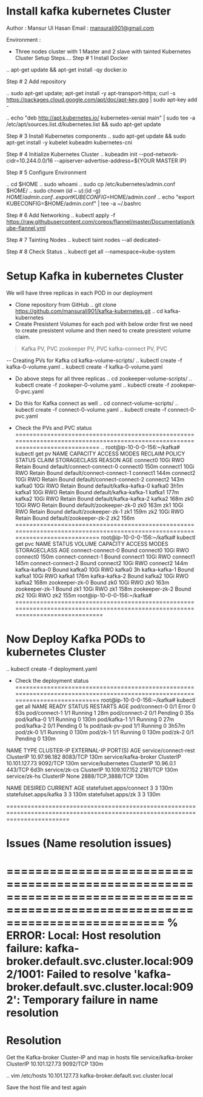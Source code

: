 # Install kafka kubernetes Cluster
Author : Mansur Ul Hasan 
Email : mansurali901@gmail.com

Environment :
- Three nodes cluster with 1 Master and 2 slave with tainted
Kubernetes Cluster Setup Steps....
Step # 1 Install Docker 

.. apt-get update && apt-get install -qy docker.io

Step # 2 Add repository 

.. sudo apt-get update; apt-get install -y apt-transport-https; curl -s https://packages.cloud.google.com/apt/doc/apt-key.gpg | sudo apt-key add -

.. echo "deb http://apt.kubernetes.io/ kubernetes-xenial main" | sudo tee -a /etc/apt/sources.list.d/kubernetes.list && sudo apt-get update 

Step # 3 Install Kubernetes components 
.. sudo apt-get update && sudo apt-get install -y kubelet kubeadm kubernetes-cni

Step # 4 Initialize Kubernetes Cluster 
.. kubeadm init --pod-network-cidr=10.244.0.0/16 --apiserver-advertise-address=${YOUR MASTER IP}

Step # 5 Configure Environment 

.. cd $HOME
.. sudo whoami
.. sudo cp /etc/kubernetes/admin.conf $HOME/
.. sudo chown $(id -u):$(id -g) $HOME/admin.conf
.. export KUBECONFIG=$HOME/admin.conf
.. echo "export KUBECONFIG=$HOME/admin.conf" | tee -a ~/.bashrc

Step # 6 Add Networking
.. kubectl apply -f https://raw.githubusercontent.com/coreos/flannel/master/Documentation/kube-flannel.yml

Step # 7 Tainting Nodes
.. kubectl taint nodes --all dedicated-

Step # 8 Check Status 
.. kubectl get all --namespace=kube-system

# Setup Kafka in kubernetes Cluster
We will have three replicas in each POD in our deployment 

- Clone repository from GitHub
.. git clone https://github.com/mansurali901/kafka-kubernetes.git
.. cd kafka-kubernetes
- Create Presistent Volumes for each pod with below order first we need to create presistent volume and then need to create presistent volume claim.

> Kafka PV, PVC
> zookeeper PV, PVC
> kafka-connect PV, PVC

-- Creating PVs for Kafka
cd kafka-volume-scripts/ 
.. kubectl create -f kafka-0-volume.yaml
.. kubectl create -f kafka-0-volume.yaml

- Do above steps for all three replicas
.. cd zookeeper-volume-scripts/
.. kubectl create -f zookeper-0-volume.yaml 
.. kubectl create -f zookeper-0-pvc.yaml

- Do this for Kafka connect as well
.. cd connect-volume-scripts/
.. kubectl create -f connect-0-volume.yaml
.. kubectl create -f connect-0-pvc.yaml

- Check the PVs and PVC status
==============================================================================================================================
.. root@ip-10-0-0-156:~/kafka# kubectl get pv 
NAME             CAPACITY   ACCESS MODES   RECLAIM POLICY   STATUS   CLAIM                       STORAGECLASS   REASON   AGE
connect0         10Gi       RWO            Retain           Bound    default/connect-connect-0   connect0                150m
connect1         10Gi       RWO            Retain           Bound    default/connect-connect-1   connect1                144m
connect2         10Gi       RWO            Retain           Bound    default/connect-connect-2   connect2                143m
kafka0           10Gi       RWO            Retain           Bound    default/kafka-kafka-0       kafka0                  3h1m
kafka1           10Gi       RWO            Retain           Bound    default/kafka-kafka-1       kafka1                  177m
kafka2           10Gi       RWO            Retain           Bound    default/kafka-kafka-2       kafka2                  168m
zk0              10Gi       RWO            Retain           Bound    default/zookeeper-zk-0      zk0                     163m
zk1              10Gi       RWO            Retain           Bound    default/zookeeper-zk-1      zk1                     159m
zk2              10Gi       RWO            Retain           Bound    default/zookeeper-zk-2      zk2                     156m
==============================================================================================================================
root@ip-10-0-0-156:~/kafka# kubectl get pvc
NAME                STATUS   VOLUME           CAPACITY   ACCESS MODES   STORAGECLASS   AGE
connect-connect-0   Bound    connect0         10Gi       RWO            connect0       150m
connect-connect-1   Bound    connect1         10Gi       RWO            connect1       145m
connect-connect-2   Bound    connect2         10Gi       RWO            connect2       144m
kafka-kafka-0       Bound    kafka0           10Gi       RWO            kafka0         3h
kafka-kafka-1       Bound    kafka1           10Gi       RWO            kafka1         176m
kafka-kafka-2       Bound    kafka2           10Gi       RWO            kafka2         168m
zookeeper-zk-0      Bound    zk0              10Gi       RWO            zk0            163m
zookeeper-zk-1      Bound    zk1              10Gi       RWO            zk1            158m
zookeeper-zk-2      Bound    zk2              10Gi       RWO            zk2            155m
root@ip-10-0-0-156:~/kafka# 
===============================================================================================================================


# Now Deploy Kafka PODs to kubernetes Cluster
.. kubectl create -f deployment.yaml

- Check the deployment status
==============================================================================================================================
root@ip-10-0-0-156:~/kafka# kubectl get all
NAME              READY   STATUS    RESTARTS   AGE
pod/connect-0     0/1     Error     0          63s
pod/connect-1     1/1     Running   1          28m
pod/connect-2     0/1     Pending   0          35s
pod/kafka-0       1/1     Running   0          130m
pod/kafka-1       1/1     Running   0          27m
pod/kafka-2       0/1     Pending   0          1s
pod/task-pv-pod   1/1     Running   0          3h57m
pod/zk-0          1/1     Running   0          130m
pod/zk-1          1/1     Running   0          130m
pod/zk-2          0/1     Pending   0          130m

NAME                   TYPE        CLUSTER-IP       EXTERNAL-IP   PORT(S)             AGE
service/connect-rest   ClusterIP   10.97.96.182     <none>        8083/TCP            130m
service/kafka-broker   ClusterIP   10.101.127.73    <none>        9092/TCP            130m
service/kubernetes     ClusterIP   10.96.0.1        <none>        443/TCP             6d3h
service/zk-cs          ClusterIP   10.109.107.152   <none>        2181/TCP            130m
service/zk-hs          ClusterIP   None             <none>        2888/TCP,3888/TCP   130m

NAME                       DESIRED   CURRENT   AGE
statefulset.apps/connect   3         3         130m
statefulset.apps/kafka     3         3         130m
statefulset.apps/zk        3         3         130m

==============================================================================================================================

# Issues (Name resolution issues)
==============================================================================================================================
% ERROR: Local: Host resolution failure: kafka-broker.default.svc.cluster.local:9092/1001: Failed to resolve 'kafka-broker.default.svc.cluster.local:9092': Temporary failure in name resolution
==============================================================================================================================

# Resolution 
Get the Kafka-broker Cluster-IP and map in hosts file 
service/kafka-broker   ClusterIP   10.101.127.73    <none>        9092/TCP            130m
  
.. vim /etc/hosts
10.101.127.73   kafka-broker.default.svc.cluster.local

Save the host file and test again 

